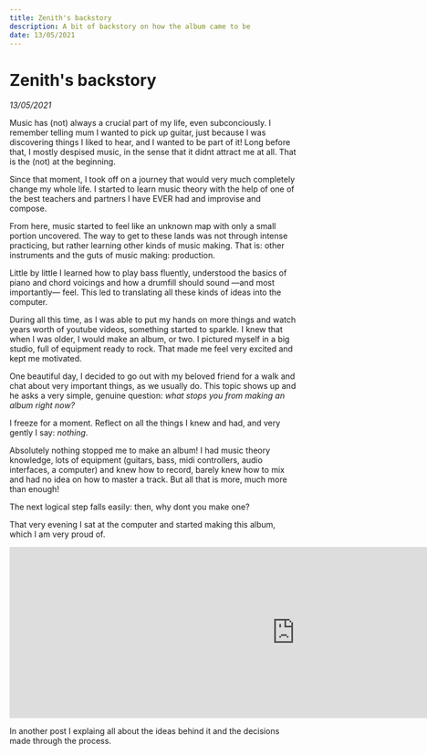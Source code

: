 ```yaml
---
title: Zenith's backstory
description: A bit of backstory on how the album came to be
date: 13/05/2021
---
```


# Zenith's backstory
*13/05/2021*

Music has (not) always a crucial part of my life, even subconciously. I remember telling mum I wanted to pick up guitar, just because I was discovering things I liked to hear, and I wanted to be part of it! Long before that, I mostly despised music, in the sense that it didnt attract me at all. That is the (not) at the beginning.

Since that moment, I took off on a journey that would very much completely change my whole life. I started to learn music theory with the help of one of the best teachers and partners I have EVER had and improvise and compose.

From here, music started to feel like an unknown map with only a small portion uncovered. The way to get to these lands was not through intense practicing, but rather learning other kinds of music making. That is: other instruments and the guts of music making: production.

Little by little I learned how to play bass fluently, understood the basics of piano and chord voicings and how a drumfill should sound —and most importantly— feel. This led to translating all these kinds of ideas into the computer.

During all this time, as I was able to put my hands on more things and watch years worth of youtube videos, something started to sparkle. I knew that when I was older, I would make an album, or two. I pictured myself in a big studio, full of equipment ready to rock. That made me feel very excited and kept me motivated.

One beautiful day, I decided to go out with my beloved friend for a walk and chat about very important things, as we usually do. This topic shows up and he asks a very simple, genuine question: *what stops you from making an album right now?*

I freeze for a moment. Reflect on all the things I knew and had, and very gently I say: *nothing*.

Absolutely nothing stopped me to make an album! I had music theory knowledge, lots of equipment (guitars, bass, midi controllers, audio interfaces, a computer) and knew how to record, barely knew how to mix and had no idea on how to master a track. But all that is more, much more than enough!

The next logical step falls easily: then, why dont you make one?

That very evening I sat at the computer and started making this album, which I am very proud of.

<iframe src="https://open.spotify.com/embed/album/4oXxekjpYQlgZGZ5DfVyxM" width="1000" height="300" frameborder="0" allowtransparency="true" allow="encrypted-media"></iframe>

In another post I explaing all about the ideas behind it and the decisions made through the process.